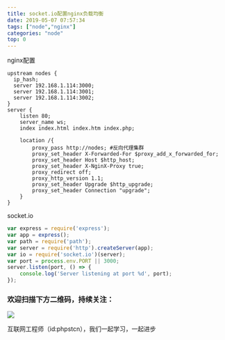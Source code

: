 ```yaml
---
title: socket.io配置nginx负载均衡
date: 2019-05-07 07:57:34
tags: ["node","nginx"]
categories: "node"
top: 0
---
```

nginx配置
```shell
upstream nodes {
  ip_hash;
  server 192.168.1.114:3000;
  server 192.168.1.114:3001;
  server 192.168.1.114:3002;
}
server {
    listen 80;
    server_name ws;
    index index.html index.htm index.php;

    location /{
		proxy_pass http://nodes; #反向代理集群
		proxy_set_header X-Forwarded-For $proxy_add_x_forwarded_for;
		proxy_set_header Host $http_host;
		proxy_set_header X-NginX-Proxy true;
		proxy_redirect off;
		proxy_http_version 1.1;
		proxy_set_header Upgrade $http_upgrade;
		proxy_set_header Connection "upgrade";
    }
}
```
socket.io
```js
var express = require('express');
var app = express();
var path = require('path');
var server = require('http').createServer(app);
var io = require('socket.io')(server);
var port = process.env.PORT || 3000;
server.listen(port, () => {
    console.log('Server listening at port %d', port);
});

```
### 欢迎扫描下方二维码，持续关注：
![](http://ww1.sinaimg.cn/large/a616b9a4gy1g4xzv954a4j20760763yo.jpg)

互联网工程师（id:phpstcn），我们一起学习，一起进步
